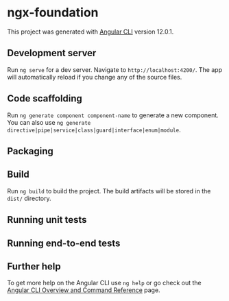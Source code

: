 # ngx-foundation

This project was generated with [Angular CLI](https://github.com/angular/angular-cli) version 12.0.1.

## Development server

Run `ng serve` for a dev server. Navigate to `http://localhost:4200/`. The app will automatically reload if you change any of the source files.

## Code scaffolding

Run `ng generate component component-name` to generate a new component. You can also use `ng generate directive|pipe|service|class|guard|interface|enum|module`.

## Packaging

## Build

Run `ng build` to build the project. The build artifacts will be stored in the `dist/` directory.

## Running unit tests


## Running end-to-end tests

## Further help

To get more help on the Angular CLI use `ng help` or go check out the [Angular CLI Overview and Command Reference](https://angular.io/cli) page.
